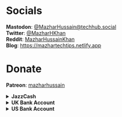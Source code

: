 # Socials

**Mastodon**: [@MazharHussain@techhub.social](https://techhub.social/@MazharHussain)  
**Twitter**: [@MazharHKhan](https://twitter.com/MazharHKhan)  
**Reddit**: [MazharHussainKhan](https://www.reddit.com/user/MazharHussainKhan)  
**Blog**: <https://mazhartechtips.netlify.app>  

# Donate

**Patreon**: [mazharhussain](https://patreon.com/mazharhussain)  

<details><summary><b>JazzCash</b></summary>

*Account Number*: 03041537702  
*IBAN*: PK90JCMA1509923041537702  
_Beneficiary name_: Mazhar Hussain
</details>

<details><summary><b>UK Bank Account</b></summary>

*Bank name*: Barclays  
*Sort code*: 231486  
*Account number*: 14064840  
*Beneficiary name*: Muhammad Mazhar Hussain Khan
</details>
  
<details><summary><b>US Bank Account</b></summary>

_Bank name_: First Century Bank  
_Bank address_:  1731 N Elm St  Commerce, GA 30529 USA  
_Routing (ABA)_: 061120084  
_Account number_: 4024409241872  
_Account type_: CHECKING  
_Beneficiary name_: Muhammad Mazhar Hussain Khan
</details>
